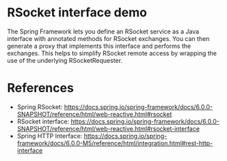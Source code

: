 RSocket interface demo
==========================================

The Spring Framework lets you define an RSocket service as a Java interface with annotated methods for RSocket exchanges. 
You can then generate a proxy that implements this interface and performs the exchanges. 
This helps to simplify RSocket remote access by wrapping the use of the underlying RSocketRequester.

# References

* Spring RSocket: https://docs.spring.io/spring-framework/docs/6.0.0-SNAPSHOT/reference/html/web-reactive.html#rsocket
* RSocket interface: https://docs.spring.io/spring-framework/docs/6.0.0-SNAPSHOT/reference/html/web-reactive.html#rsocket-interface
* Spring HTTP Interface: https://docs.spring.io/spring-framework/docs/6.0.0-M5/reference/html/integration.html#rest-http-interface
